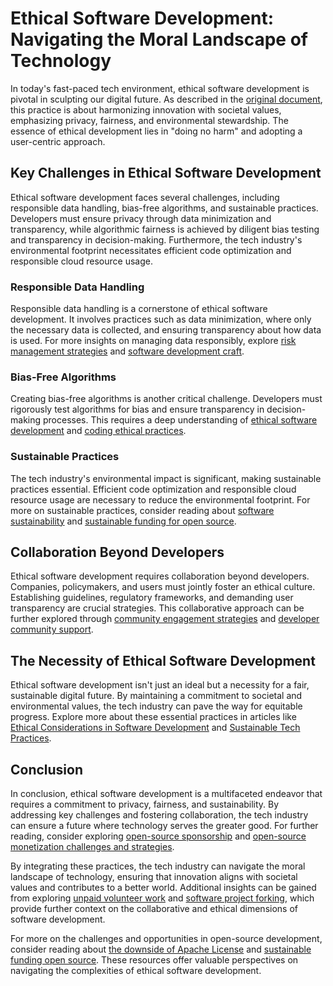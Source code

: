 # Ethical Software Development: Navigating the Moral Landscape of Technology

In today's fast-paced tech environment, ethical software development is pivotal in sculpting our digital future. As described in the [original document](placeholder-link), this practice is about harmonizing innovation with societal values, emphasizing privacy, fairness, and environmental stewardship. The essence of ethical development lies in "doing no harm" and adopting a user-centric approach.

## Key Challenges in Ethical Software Development

Ethical software development faces several challenges, including responsible data handling, bias-free algorithms, and sustainable practices. Developers must ensure privacy through data minimization and transparency, while algorithmic fairness is achieved by diligent bias testing and transparency in decision-making. Furthermore, the tech industry's environmental footprint necessitates efficient code optimization and responsible cloud resource usage.

### Responsible Data Handling

Responsible data handling is a cornerstone of ethical software development. It involves practices such as data minimization, where only the necessary data is collected, and ensuring transparency about how data is used. For more insights on managing data responsibly, explore [risk management strategies](https://www.license-token.com/wiki/risk-management-strategies) and [software development craft](https://www.license-token.com/wiki/software-development-craft).

### Bias-Free Algorithms

Creating bias-free algorithms is another critical challenge. Developers must rigorously test algorithms for bias and ensure transparency in decision-making processes. This requires a deep understanding of [ethical software development](https://www.license-token.com/wiki/ethical-software-development) and [coding ethical practices](https://www.license-token.com/wiki/coding-ethical-practices).

### Sustainable Practices

The tech industry's environmental impact is significant, making sustainable practices essential. Efficient code optimization and responsible cloud resource usage are necessary to reduce the environmental footprint. For more on sustainable practices, consider reading about [software sustainability](https://www.license-token.com/wiki/software-sustainability) and [sustainable funding for open source](https://www.license-token.com/wiki/sustainable-funding-for-open-source).

## Collaboration Beyond Developers

Ethical software development requires collaboration beyond developers. Companies, policymakers, and users must jointly foster an ethical culture. Establishing guidelines, regulatory frameworks, and demanding user transparency are crucial strategies. This collaborative approach can be further explored through [community engagement strategies](https://www.license-token.com/wiki/community-engagement-strategies) and [developer community support](https://www.license-token.com/wiki/developer-community-support).

## The Necessity of Ethical Software Development

Ethical software development isn't just an ideal but a necessity for a fair, sustainable digital future. By maintaining a commitment to societal and environmental values, the tech industry can pave the way for equitable progress. Explore more about these essential practices in articles like [Ethical Considerations in Software Development](https://www.example.com) and [Sustainable Tech Practices](https://www.example.com).

## Conclusion

In conclusion, ethical software development is a multifaceted endeavor that requires a commitment to privacy, fairness, and sustainability. By addressing key challenges and fostering collaboration, the tech industry can ensure a future where technology serves the greater good. For further reading, consider exploring [open-source sponsorship](https://www.license-token.com/wiki/open-source-sponsorship) and [open-source monetization challenges and strategies](https://www.license-token.com/wiki/open-source-monetization-challenges-and-strategies).

By integrating these practices, the tech industry can navigate the moral landscape of technology, ensuring that innovation aligns with societal values and contributes to a better world. Additional insights can be gained from exploring [unpaid volunteer work](https://www.license-token.com/wiki/unpaid-volunteer-work) and [software project forking](https://www.license-token.com/wiki/software-project-forking), which provide further context on the collaborative and ethical dimensions of software development.

For more on the challenges and opportunities in open-source development, consider reading about [the downside of Apache License](https://www.license-token.com/wiki/the-downside-of-apache-license-and-why-i-never-would-use-it) and [sustainable funding open source](https://www.license-token.com/wiki/sustainable-funding-open-source). These resources offer valuable perspectives on navigating the complexities of ethical software development.